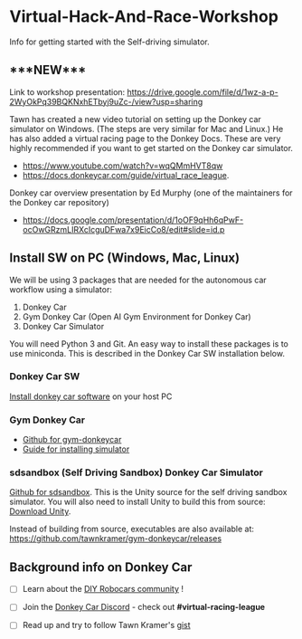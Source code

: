 # Virtual-Hack-And-Race-Workshop
Info for getting started with the Self-driving simulator.

## \*\*\*NEW\*\*\*

Link to workshop presentation: https://drive.google.com/file/d/1wz-a-p-2WyOkPq39BQKNxhETbyj9uZc-/view?usp=sharing

Tawn has created a new video tutorial on setting up the Donkey car simulator on Windows.  (The steps are very similar for Mac and Linux.)  He has also added a virtual racing page to the Donkey Docs.  These are very highly recommended if you want to get started on the Donkey car simulator.
* https://www.youtube.com/watch?v=wqQMmHVT8qw
* https://docs.donkeycar.com/guide/virtual_race_league.

Donkey car overview presentation by Ed Murphy (one of the maintainers for the Donkey car repository)
* https://docs.google.com/presentation/d/1oOF9qHh6qPwF-ocOwGRzmLIRXcIcguDFwa7x9EicCo8/edit#slide=id.p

## Install SW on PC (Windows, Mac, Linux)

We will be using 3 packages that are needed for the autonomous car workflow using a simulator:
1. Donkey Car
2. Gym Donkey Car (Open AI Gym Environment for Donkey Car)
3. Donkey Car Simulator

You will need Python 3 and Git.  An easy way to install these packages is to use miniconda.  This is described in the Donkey Car SW installation below.

### Donkey Car SW
[Install donkey car software](http://docs.donkeycar.com/guide/install_software/#step-1-install-software-on-host-pc) on your host PC

### Gym Donkey Car
* [Github for gym-donkeycar](https://github.com/tawnkramer/gym-donkeycar)
* [Guide for installing simulator](http://docs.donkeycar.com/guide/simulator/)

### sdsandbox (Self Driving Sandbox) Donkey Car Simulator
[Github for sdsandbox](https://github.com/tawnkramer/sdsandbox).  This is the Unity source for the self driving sandbox simulator.  You will also need to install Unity to build this from source: [Download Unity](https://unity3d.com/get-unity/download).

Instead of building from source, executables are also available at: https://github.com/tawnkramer/gym-donkeycar/releases

## Background info on Donkey Car
 - [ ] Learn about the [DIY Robocars community](https://diyrobocars.com/) !
 - [ ] Join the [Donkey Car Discord](https://discord.gg/8SWyVm6) - check out **#virtual-racing-league**
 
 - [ ] Read up and try to follow Tawn Kramer's  [gist](https://gist.github.com/tawnkramer/6d244090cb8f2af1bc9f6d1ebc0377b1)
